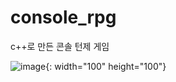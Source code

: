 # console_rpg
c++로 만든 콘솔 턴제 게임


![image](https://user-images.githubusercontent.com/86965183/194876466-7260ef75-d25d-4ddf-8130-1f0b3ea61d6b.png){: width="100" height="100"}
